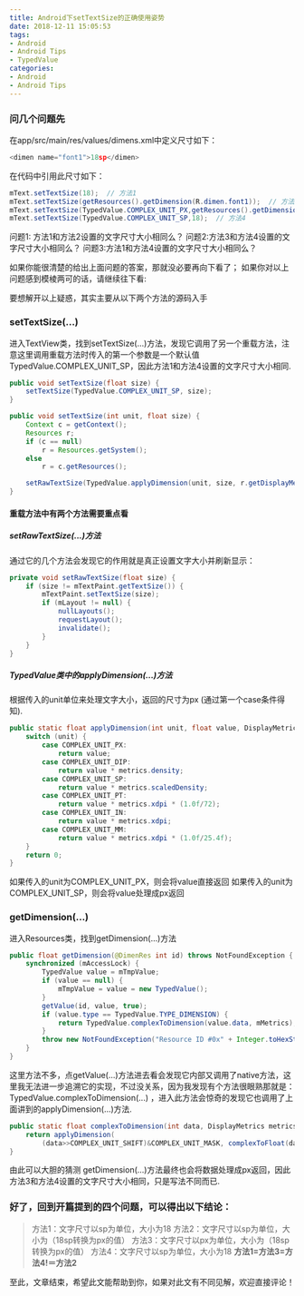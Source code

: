 ```yaml
---
title: Android下setTextSize的正确使用姿势
date: 2018-12-11 15:05:53
tags:
- Android 
- Android Tips
- TypedValue
categories:
- Android
- Android Tips
---
```


### 问几个问题先

在app/src/main/res/values/dimens.xml中定义尺寸如下：

```js
<dimen name="font1">18sp</dimen>
```

在代码中引用此尺寸如下：

```java
mText.setTextSize(18);  // 方法1
mText.setTextSize(getResources().getDimension(R.dimen.font1));  // 方法2
mText.setTextSize(TypedValue.COMPLEX_UNIT_PX,getResources().getDimension(R.dimen.font1));  // 方法3
mText.setTextSize(TypedValue.COMPLEX_UNIT_SP,18);  // 方法4
```

问题1: 方法1和方法2设置的文字尺寸大小相同么？
问题2:方法3和方法4设置的文字尺寸大小相同么？
问题3:方法1和方法4设置的文字尺寸大小相同么？

如果你能很清楚的给出上面问题的答案，那就没必要再向下看了；
如果你对以上问题感到模棱两可的话，请继续往下看:

<!--more-->

要想解开以上疑惑，其实主要从以下两个方法的源码入手

### setTextSize(...)

进入TextView类，找到setTextSize(...)方法，发现它调用了另一个重载方法，注意这里调用重载方法时传入的第一个参数是一个默认值 TypedValue.COMPLEX_UNIT_SP，因此方法1和方法4设置的文字尺寸大小相同.

```java
public void setTextSize(float size) {
    setTextSize(TypedValue.COMPLEX_UNIT_SP, size);
}

public void setTextSize(int unit, float size) {   
    Context c = getContext();    
    Resources r;   
    if (c == null)        
        r = Resources.getSystem();    
    else        
        r = c.getResources();

    setRawTextSize(TypedValue.applyDimension(unit, size, r.getDisplayMetrics()));
}
```

#### 重载方法中有两个方法需要重点看

##### setRawTextSize(...)方法

通过它的几个方法会发现它的作用就是真正设置文字大小并刷新显示：

```java
private void setRawTextSize(float size) {    
    if (size != mTextPaint.getTextSize()) {            
        mTextPaint.setTextSize(size);        
        if (mLayout != null) {            
            nullLayouts();            
            requestLayout();            
            invalidate();        
        }    
    }
}
```

##### TypedValue类中的applyDimension(...)方法

根据传入的unit单位来处理文字大小，返回的尺寸为px (通过第一个case条件得知).

```java
public static float applyDimension(int unit, float value, DisplayMetrics metrics){
    switch (unit) {    
        case COMPLEX_UNIT_PX:        
            return value;    
        case COMPLEX_UNIT_DIP:        
            return value * metrics.density;    
        case COMPLEX_UNIT_SP:        
            return value * metrics.scaledDensity;    
        case COMPLEX_UNIT_PT:        
            return value * metrics.xdpi * (1.0f/72);    
        case COMPLEX_UNIT_IN:        
            return value * metrics.xdpi;    
        case COMPLEX_UNIT_MM:        
            return value * metrics.xdpi * (1.0f/25.4f);    
    }    
    return 0;
}
```

如果传入的unit为COMPLEX_UNIT_PX，则会将value直接返回
如果传入的unit为COMPLEX_UNIT_SP，则会将value处理成px返回

### getDimension(...)

进入Resources类，找到getDimension(...)方法

```java
public float getDimension(@DimenRes int id) throws NotFoundException {
    synchronized (mAccessLock) {        
        TypedValue value = mTmpValue;        
        if (value == null) {            
            mTmpValue = value = new TypedValue();        
        }        
        getValue(id, value, true);        
        if (value.type == TypedValue.TYPE_DIMENSION) {            
            return TypedValue.complexToDimension(value.data, mMetrics);        
        }        
        throw new NotFoundException("Resource ID #0x" + Integer.toHexString(id) + " type #0x" + Integer.toHexString(value.type) + " is not valid");    
    }
}
```

这里方法不多，点getValue(...)方法进去看会发现它内部又调用了native方法，这里我无法进一步追溯它的实现，不过没关系，因为我发现有个方法很眼熟那就是：TypedValue.complexToDimension(...) ，进入此方法会惊奇的发现它也调用了上面讲到的applyDimension(...)方法.

```java
public static float complexToDimension(int data, DisplayMetrics metrics){    
    return applyDimension(        
        (data>>COMPLEX_UNIT_SHIFT)&COMPLEX_UNIT_MASK, complexToFloat(data), metrics);
}
```

由此可以大胆的猜测 getDimension(...)方法最终也会将数据处理成px返回，因此方法3和方法4设置的文字尺寸大小相同，只是写法不同而已.

### 好了，回到开篇提到的四个问题，可以得出以下结论：

> 方法1：文字尺寸以sp为单位，大小为18
> 方法2：文字尺寸以sp为单位，大小为（18sp转换为px的值）
> 方法3：文字尺寸以px为单位，大小为（18sp转换为px的值）
> 方法4：文字尺寸以sp为单位，大小为18
> **方法1=方法3=方法4!＝方法2**

至此，文章结束，希望此文能帮助到你，如果对此文有不同见解，欢迎直接评论！

